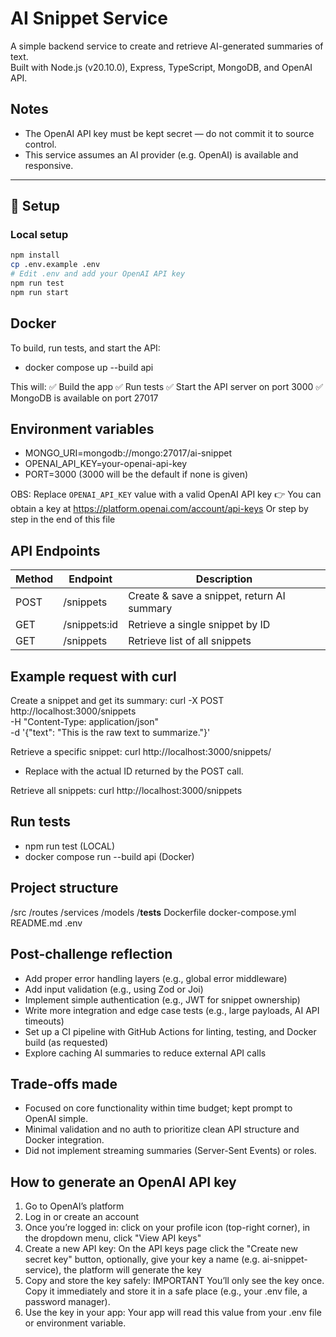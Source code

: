 # AI Snippet Service

A simple backend service to create and retrieve AI-generated summaries of text.  
Built with Node.js (v20.10.0), Express, TypeScript, MongoDB, and OpenAI API.

## Notes
- The OpenAI API key must be kept secret — do not commit it to source control.
- This service assumes an AI provider (e.g. OpenAI) is available and responsive.

---

## 🚀 Setup

### Local setup
```bash
npm install
cp .env.example .env
# Edit .env and add your OpenAI API key
npm run test
npm run start
```

## Docker
To build, run tests, and start the API:

- docker compose up --build api

This will:
✅ Build the app
✅ Run tests
✅ Start the API server on port 3000
✅ MongoDB is available on port 27017

## Environment variables
- MONGO_URI=mongodb://mongo:27017/ai-snippet
- OPENAI_API_KEY=your-openai-api-key
- PORT=3000 (3000 will be the default if none is given)

OBS: Replace `OPENAI_API_KEY` value with a valid OpenAI API key
👉 You can obtain a key at https://platform.openai.com/account/api-keys
Or step by step in the end of this file

## API Endpoints
| Method | Endpoint | Description |
| --- | --- | --- |
| POST | /snippets | Create & save a snippet, return AI summary |
| GET |  /snippets:id | Retrieve a single snippet by ID |
| GET | /snippets | Retrieve list of all snippets |

## Example request with curl
Create a snippet and get its summary:
curl -X POST http://localhost:3000/snippets \
  -H "Content-Type: application/json" \
  -d '{"text": "This is the raw text to summarize."}'

Retrieve a specific snippet:
curl http://localhost:3000/snippets/<snippet-id>
- Replace <snippet-id> with the actual ID returned by the POST call.

Retrieve all snippets:
curl http://localhost:3000/snippets

## Run tests
 - npm run test (LOCAL)
 - docker compose run --build api (Docker)

## Project structure

/src
  /routes
  /services
  /models
  /__tests__
Dockerfile
docker-compose.yml
README.md
.env

## Post-challenge reflection
- Add proper error handling layers (e.g., global error middleware)
- Add input validation (e.g., using Zod or Joi)
- Implement simple authentication (e.g., JWT for snippet ownership)
- Write more integration and edge case tests (e.g., large payloads, AI API timeouts)
- Set up a CI pipeline with GitHub Actions for linting, testing, and Docker build (as requested)
- Explore caching AI summaries to reduce external API calls

## Trade-offs made
- Focused on core functionality within time budget; kept prompt to OpenAI simple.
- Minimal validation and no auth to prioritize clean API structure and Docker integration.
- Did not implement streaming summaries (Server-Sent Events) or roles.

## How to generate an OpenAI API key
1) Go to OpenAI’s platform
2) Log in or create an account
3) Once you’re logged in: click on your profile icon (top-right corner), in the dropdown menu, click "View API keys"
4) Create a new API key: On the API keys page click the "Create new secret key" button, optionally, give your key a name (e.g. ai-snippet-service), the platform will generate the key
5) Copy and store the key safely: IMPORTANT You’ll only see the key once. Copy it immediately and store it in a safe place (e.g., your .env file, a password manager).
6) Use the key in your app: Your app will read this value from your .env file or environment variable.
